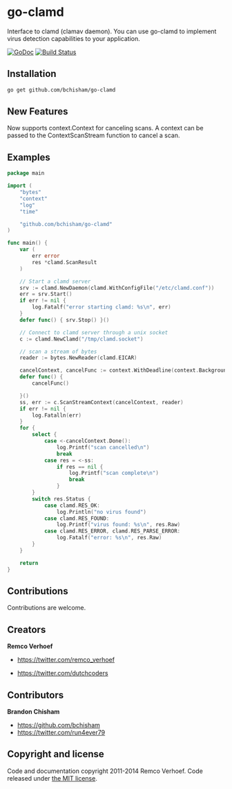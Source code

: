 go-clamd
========

Interface to clamd (clamav daemon). You can use go-clamd to implement virus detection capabilities to your application.

[![GoDoc](https://godoc.org/github.com/dutchcoders/go-clamd?status.svg)](https://godoc.org/github.com/dutchcoders/go-clamd)
[![Build Status](https://travis-ci.org/dutchcoders/go-clamd.svg?branch=master)](https://travis-ci.org/dutchcoders/go-clamd)

## Installation

```bash
go get github.com/bchisham/go-clamd
```

## New Features

Now supports context.Context for canceling scans. A context can be passed to the ContextScanStream function to cancel a scan.

## Examples

```go
package main

import (
	"bytes"
	"context"
	"log"
	"time"

	"github.com/bchisham/go-clamd"
)

func main() {
	var (
		err error
		res *clamd.ScanResult
	)

	// Start a clamd server
	srv := clamd.NewDaemon(clamd.WithConfigFile("/etc/clamd.conf"))
	err = srv.Start()
	if err != nil {
		log.Fatalf("error starting clamd: %s\n", err)
	}
	defer func() { srv.Stop() }()

	// Connect to clamd server through a unix socket
	c := clamd.NewClamd("/tmp/clamd.socket")

	// scan a stream of bytes
	reader := bytes.NewReader(clamd.EICAR)

	cancelContext, cancelFunc := context.WithDeadline(context.Background(), time.Now().Add(5*time.Second))
	defer func() {
		cancelFunc()

	}()
	ss, err := c.ScanStreamContext(cancelContext, reader)
	if err != nil {
		log.Fatalln(err)
	}
	for {
		select {
            case <-cancelContext.Done():
                log.Printf("scan cancelled\n")
                break
            case res = <-ss:
                if res == nil {
                    log.Printf("scan complete\n")
                    break
                }
		}
		switch res.Status {
            case clamd.RES_OK:
                log.Println("no virus found")
            case clamd.RES_FOUND:
                log.Printf("virus found: %s\n", res.Raw)
            case clamd.RES_ERROR, clamd.RES_PARSE_ERROR:
                log.Fatalf("error: %s\n", res.Raw)
		}
	}

	return
}
```

## Contributions

Contributions are welcome.

## Creators 

**Remco Verhoef**
- <https://twitter.com/remco_verhoef>

- <https://twitter.com/dutchcoders>

## Contributors

**Brandon Chisham**
- <https://github.com/bchisham>
- <https://twitter.com/run4ever79>


## Copyright and license

Code and documentation copyright 2011-2014 Remco Verhoef. Code released under [the MIT license](LICENSE). 
